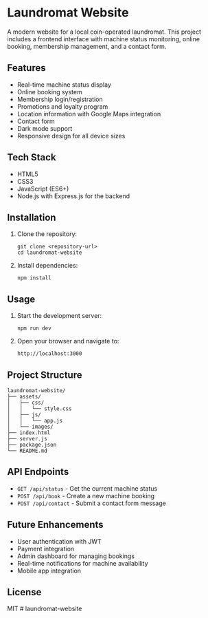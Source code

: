 # Laundromat Website

A modern website for a local coin-operated laundromat. This project includes a frontend interface with machine status monitoring, online booking, membership management, and a contact form.

## Features

- Real-time machine status display
- Online booking system
- Membership login/registration
- Promotions and loyalty program
- Location information with Google Maps integration
- Contact form
- Dark mode support
- Responsive design for all device sizes

## Tech Stack

- HTML5
- CSS3
- JavaScript (ES6+)
- Node.js with Express.js for the backend

## Installation

1. Clone the repository:
   ```
   git clone <repository-url>
   cd laundromat-website
   ```

2. Install dependencies:
   ```
   npm install
   ```

## Usage

1. Start the development server:
   ```
   npm run dev
   ```

2. Open your browser and navigate to:
   ```
   http://localhost:3000
   ```

## Project Structure

```
laundromat-website/
├── assets/
│   ├── css/
│   │   └── style.css
│   ├── js/
│   │   └── app.js
│   └── images/
├── index.html
├── server.js
├── package.json
└── README.md
```

## API Endpoints

- `GET /api/status` - Get the current machine status
- `POST /api/book` - Create a new machine booking
- `POST /api/contact` - Submit a contact form message

## Future Enhancements

- User authentication with JWT
- Payment integration
- Admin dashboard for managing bookings
- Real-time notifications for machine availability
- Mobile app integration

## License

MIT #   l a u n d r o m a t - w e b s i t e  
 